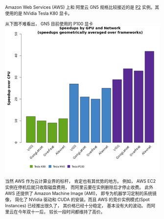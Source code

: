 Amazon Web Services (AWS) 上和 阿里云 GN5 规格比较接近的是 [P2](https://aws.amazon.com/ec2/instance-types/p2/) 实例。其使用的是 NVidia Tesla K80 显卡。

从下图不难看出， GN5 目前使用的 P100 显卡
![pic](img/deep_learning_benchmark_per-network_speedups_on_Tesla_P100_PCIe.png)


当然 AWS 作为云计算业界的标杆， 肯定也有其优势的地方。 例如， AWS EC2 实例在停机后就只收取磁盘费用， 而阿里云要在实例删除后才停止收费。 此外 AWS 还提供了 Amazon Machine Image (AMI)， 即专为机器学习定制的系统镜像， 简化了 NVidia 驱动和 CUDA 的安装。而且 AWS 的竞价实例模式(Spot Instances) 已经推出很久了， 其价格已经十分稳定， 基本没有大的波动。 而阿里云在今年双十一后， 较长一段时间都维持了高价。

